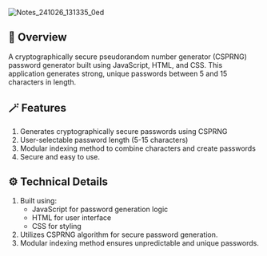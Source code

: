 ![Notes_241026_131335_0ed](https://github.com/user-attachments/assets/2b6d56c5-6e9c-4c3e-8c42-8b8fe5a40ce9)

## 💫 Overview
A cryptographically secure pseudorandom number generator (CSPRNG) password generator built using JavaScript, HTML, and CSS. This application generates strong, unique passwords between 5 and 15 characters in length.

## 🪄 Features
1. Generates cryptographically secure passwords using CSPRNG
2. User-selectable password length (5-15 characters)
3. Modular indexing method to combine characters and create passwords
4. Secure and easy to use.

## ⚙️ Technical Details
1. Built using:
    - JavaScript for password generation logic
    - HTML for user interface
    - CSS for styling
2. Utilizes CSPRNG algorithm for secure password generation.
3. Modular indexing method ensures unpredictable and unique passwords.

